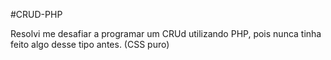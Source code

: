 #CRUD-PHP

Resolvi me desafiar a programar um CRUd utilizando PHP, pois nunca tinha feito algo desse tipo antes.
(CSS puro)
